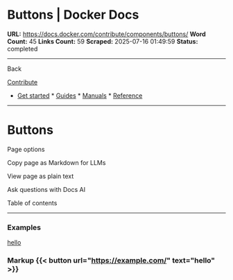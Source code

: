 # Buttons | Docker Docs

**URL:** https://docs.docker.com/contribute/components/buttons/
**Word Count:** 45
**Links Count:** 59
**Scraped:** 2025-07-16 01:49:59
**Status:** completed

---

Back

[Contribute](https://docs.docker.com/contribute/)

  * [Get started](https://docs.docker.com/get-started/)   * [Guides](https://docs.docker.com/guides/)   * [Manuals](https://docs.docker.com/manuals/)   * [Reference](https://docs.docker.com/reference/)

* * *

# Buttons

Page options

Copy page as Markdown for LLMs

View page as plain text

Ask questions with Docs AI

Table of contents

* * *

### Examples

[hello](https://example.com/)

### Markup               {{< button url="https://example.com/" text="hello" >}}